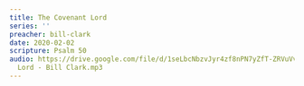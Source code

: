 ```yaml
---
title: The Covenant Lord
series: ''
preacher: bill-clark
date: 2020-02-02
scripture: Psalm 50
audio: https://drive.google.com/file/d/1seLbcNbzvJyr4zf8nPN7yZfT-ZRVuVvP/view
  Lord - Bill Clark.mp3
---
```


